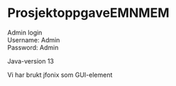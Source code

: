# ProsjektoppgaveEMNMEM

Admin login \
Username: Admin \
Password: Admin

Java-version 13

Vi har brukt jfonix som GUI-element